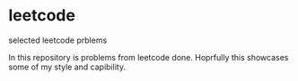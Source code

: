 # leetcode
selected leetcode prblems

In this repository is problems from leetcode done.
Hoprfully this showcases some of my style and capibility.
